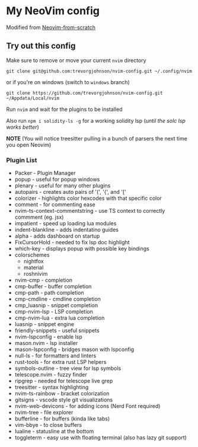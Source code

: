 # My NeoVim config
Modified from [Neovim-from-scratch](https://github.com/LunarVim/Neovim-from-scratch)

## Try out this config

Make sure to remove or move your current `nvim` directory

```
git clone git@github.com:trevorgjohnson/nvim-config.git ~/.config/nvim
```

or if you're on windows (switch to `windows` branch)

```
git clone https://github.com/trevorgjohnson/nvim-config.git ~/Appdata/Local/nvim
```

Run `nvim` and wait for the plugins to be installed 

Also run `npm i solidity-ls -g` for a working solidity lsp (_until the solc lsp works better_)

**NOTE** (You will notice treesitter pulling in a bunch of parsers the next time you open Neovim) 

### Plugin List
 - Packer - Plugin Manager
 - popup - useful for popup windows
 - plenary - useful for many other plugins
 - autopairs - creates auto pairs of '(', '{', and '['
 - colorizer - highlights color hexcodes with that specific color
 - comment - for commenting ease
 - nvim-ts-context-commentstring - use TS context to correctly commment (eg. jsx)
 - impatient - speed up loading lua modules
 - indent-blankline - adds indentatino guides
 - alpha - adds dashboard on startup
 - FixCursorHold - needed to fix lsp doc highlight
 - which-key - displays popup with possible key bindings
 - colorschemes
   - nightfox
   - material
   - roshnivim
 - nvim-cmp - completion
 - cmp-buffer - buffer completion
 - cmp-path - path completion
 - cmp-cmdline - cmdline completion
 - cmp_luasnip - snippet completion
 - cmp-nvim-lsp - LSP completion
 - cmp-nvim-lua - extra lua completion
 - luasnip - snippet engine
 - friendly-snippets - useful snippets
 - nvim-lspconfig - enable lsp
 - mason.nvim - lsp installer
 - mason-lspconfig - bridges mason with lspconfig
 - null-ls - for formatters and linters
 - rust-tools - for extra rust LSP helpers
 - symbols-outline - tree view for lsp symbols
 - telescope.nvim - fuzzy finder
 - ripgrep - needed for telescope live grep
 - treesitter - syntax highlighting
 - nvim-ts-rainbow - bracket colorization
 - gitsigns - vscode style git visualizations
 - nvim-web-devicons - for adding icons (Nerd Font required)
 - nvim-tree - file explorer
 - bufferline - for buffers (kinda like tabs)
 - vim-bbye - to close buffers
 - lualine - statusline at the bottom
 - toggleterm - easy use with floating terminal (also has lazy git support)

